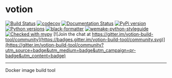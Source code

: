 # votion

[![Build Status](https://travis-ci.org/weastur/votion.svg?branch=master)](https://travis-ci.org/weastur/votion)
[![codecov](https://codecov.io/gh/weastur/votion/branch/master/graph/badge.svg)](https://codecov.io/gh/weastur/votion)
[![Documentation Status](https://readthedocs.org/projects/votion/badge/?version=latest)](https://votion.readthedocs.io/en/latest/?badge=latest)
[![PyPi version](https://img.shields.io/pypi/v/votion.svg)](https://pypi.org/project/votion/)
[![Python versions](https://img.shields.io/pypi/pyversions/votion)](https://pypi.org/project/votion/)
[![black-formatter](https://img.shields.io/badge/code%20style-black-000000.svg)](https://github.com/psf/black)
[![wemake-python-styleguide](https://img.shields.io/badge/style-wemake-000000.svg)](https://github.com/wemake-services/wemake-python-styleguide)
[![Checked with mypy](http://www.mypy-lang.org/static/mypy_badge.svg)](http://mypy-lang.org/) [![Join the chat at https://gitter.im/votion-build-tool/community](https://badges.gitter.im/votion-build-tool/community.svg)](https://gitter.im/votion-build-tool/community?utm_source=badge&utm_medium=badge&utm_campaign=pr-badge&utm_content=badge)

---

Docker image build tool
